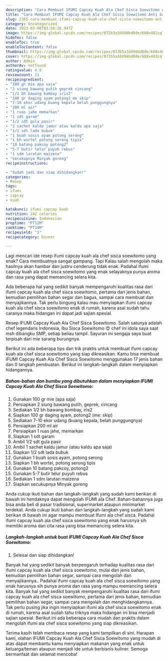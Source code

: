 ```yaml
---
description: "Cara Membuat IFUMI Capcay Kuah Ala Chef Sisca Soewitomo Anti Gagal"
title: "Cara Membuat IFUMI Capcay Kuah Ala Chef Sisca Soewitomo Anti Gagal"
slug: 2365-cara-membuat-ifumi-capcay-kuah-ala-chef-sisca-soewitomo-anti-gagal
category: Uncategorized
date: 2023-03-06T03:56:26.947Z
image: https://img-global.cpcdn.com/recipes/072b5a3d498bd0de/680x482cq70/ifumi-capcay-kuah-ala-chef-sisca-soewitomo-foto-resep-utama.jpg
hideToc: false
enableToc: true
enableTocContent: false
thumbnail: https://img-global.cpcdn.com/recipes/072b5a3d498bd0de/680x482cq70/ifumi-capcay-kuah-ala-chef-sisca-soewitomo-foto-resep-utama.jpg
cover: https://img-global.cpcdn.com/recipes/072b5a3d498bd0de/680x482cq70/ifumi-capcay-kuah-ala-chef-sisca-soewitomo-foto-resep-utama.jpg
author: Admin
authorAv: notfound
ratingvalue: 4.8
reviewcount: 21
recipeingredient:
- "100 gr mie apa saja"
- "2 siung bawang putih geprek cincang"
- "1/2 bh bawang bombay iris2"
- "100 gr daging ayam potong2 me skip"
- "7-10 ekor udang buang kepala belah punggungnya"
- "200 ml air"
- "1 ruas jahe memarkan"
- "1 sdt garam"
- "1/2 sdt gula pasir"
- "1 sachet kaldu jamur atau kaldu apa saja"
- "1/2 sdt lada bubuk"
- "1 buah sosis ayam potong serong"
- "1 bh wortel potong serong tipis"
- "10 batang pakcoy potong2"
- "5-7 butir telur puyuh rebus"
- "1 sdm larutan maizena"
- "secukupnya Minyak goreng"
recipeinstructions:

- "Sudah jadi dan siap dihidangkan!"
categories:
- Resep
tags:
- ifumi
- capcay
- kuah

katakunci: ifumi capcay kuah 
nutrition: 242 calories
recipecuisine: Indonesian
preptime: "PT11M"
cooktime: "PT34M"
recipeyield: "1"
recipecategory: Dinner

---
```



Lagi mencari ide resep ifumi capcay kuah ala chef sisca soewitomo yang enak? Cara membuatnya sangat gampang. Tapi Kalau salah mengolah maka hasilnya akan hambar dan justru cenderung tidak enak. Padahal ifumi capcay kuah ala chef sisca soewitomo yang enak selayaknya punya aroma dan rasa yang dapat memancing selera kita.


Ada beberapa hal yang sedikit banyak mempengaruhi kualitas rasa dari ifumi capcay kuah ala chef sisca soewitomo, pertama dari jenis bahan, kemudian pemilihan bahan segar dan bagus, sampai cara membuat dan menyajikannya. Tak perlu bingung kalau mau menyiapkan ifumi capcay kuah ala chef sisca soewitomo enak di rumah, karena asal sudah tahu caranya maka hidangan ini dapat jadi sajian spesial.

Resep IFUMI Capcay Kuah Ala Chef Sisca Soewitomo. Salah satunya adalah chef legendaris Indonesia, Ibu Sisca Soewitomo 😍 chef ini idola saya saat msh dibangku SMP, setiap beliau tampil. Sayuran ini sengaja saya buat terpisah dari mie sarang burungnya.


Berikut ini ada beberapa tips dan trik praktis untuk membuat ifumi capcay kuah ala chef sisca soewitomo yang siap dikreasikan. Kamu bisa membuat IFUMI Capcay Kuah Ala Chef Sisca Soewitomo menggunakan 17 jenis bahan dan 0 langkah pembuatan. Berikut ini langkah-langkah dalam menyiapkan hidangannya.

<!--inarticleads1-->

##### Bahan-bahan dan bumbu yang dibutuhkan dalam menyiapkan IFUMI Capcay Kuah Ala Chef Sisca Soewitomo:

1. Gunakan 100 gr mie (apa saja)
1. Persiapkan 2 siung bawang putih, geprek, cincang
1. Sediakan 1/2 bh bawang bombay, iris2
1. Siapkan 100 gr daging ayam, potong2 (me: skip)
1. Sediakan 7-10 ekor udang (buang kepala, belah punggungnya)
1. Persiapkan 200 ml air
1. Persiapkan 1 ruas jahe, memarkan
1. Siapkan 1 sdt garam
1. Ambil 1/2 sdt gula pasir
1. Ambil 1 sachet kaldu jamur (atau kaldu apa saja)
1. Siapkan 1/2 sdt lada bubuk
1. Gunakan 1 buah sosis ayam, potong serong
1. Siapkan 1 bh wortel, potong serong tipis
1. Gunakan 10 batang pakcoy, potong2
1. Gunakan 5-7 butir telur puyuh rebus
1. Sediakan 1 sdm larutan maizena
1. Siapkan secukupnya Minyak goreng


Anda cukup ikuti bahan dan langkah-langkah yang sudah kami berikan di bawah ini hendaknya dapat mengolah IFUMI ala Chef. Bahan-bahannya juga bisa anda beli di pasar tradisional, supermarket ataupun minimarket terdekat. Anda cukup ikuti bahan dan langkah-langkah yang sudah kami berikan di bawah ini agar mampu membuat Ifumi ala chef sisca. Padahal ifumi capcay kuah ala chef sisca soewitomo yang enak harusnya sih memiliki aroma dan cita rasa yang bisa memancing selera kita. 

<!--inarticleads2-->

##### Langkah-langkah untuk buat IFUMI Capcay Kuah Ala Chef Sisca Soewitomo:


1. Selesai dan siap dihidangkan!

Banyak hal yang sedikit banyak berpengaruh terhadap kualitas rasa dari ifumi capcay kuah ala chef sisca soewitomo, mulai dari jenis bahan, kemudian pemilihan bahan segar, sampai cara mengolah dan menyajikannya.. Padahal ifumi capcay kuah ala chef sisca soewitomo yang enak harusnya sih punya aroma dan rasa yang mampu memancing selera kita. Banyak hal yang sedikit banyak mempengaruhi kualitas rasa dari ifumi capcay kuah ala chef sisca soewitomo, pertama dari jenis bahan, kemudian pemilihan bahan segar, sampai cara mengolah dan menghidangkannya.. Tak perlu pusing jika ingin menyiapkan ifumi ala chef sisca soewitomo enak di rumah, karena asal sudah tahu triknya maka hidangan ini bisa menjadi sajian spesial. Berikut ini ada beberapa cara mudah dan praktis dalam mengolah ifumi ala chef sisca soewitomo yang siap dikreasikan. 

Terima kasih telah membaca resep yang kami tampilkan di sini. Harapan kami, olahan IFUMI Capcay Kuah Ala Chef Sisca Soewitomo yang mudah di atas dapat membantu kamu menyiapkan makanan yang enak untuk keluarga/teman ataupun menjadi ide untuk berbisnis kuliner. Semoga bermanfaat dan selamat mencoba!

